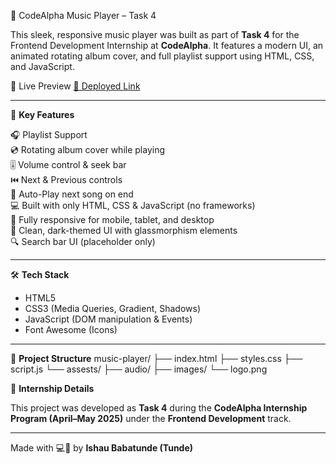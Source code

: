 🎵 CodeAlpha Music Player – Task 4

This sleek, responsive music player was built as part of **Task 4** for the Frontend Development Internship at **CodeAlpha**. It features a modern UI, an animated rotating album cover, and full playlist support using HTML, CSS, and JavaScript.

📸 Live Preview
[🔗 Deployed Link](#)

---

🚀 **Key Features**

🎧 Playlist Support  
💿 Rotating album cover while playing  
🎚️ Volume control & seek bar  
⏮️ Next & Previous controls  
🔁 Auto-Play next song on end  
💻 Built with only HTML, CSS & JavaScript (no frameworks)  
📱 Fully responsive for mobile, tablet, and desktop  
🎨 Clean, dark-themed UI with glassmorphism elements  
🔍 Search bar UI (placeholder only)

---

🛠️ **Tech Stack**

- HTML5
- CSS3 (Media Queries, Gradient, Shadows)
- JavaScript (DOM manipulation & Events)
- Font Awesome (Icons)

---

📁 **Project Structure**
music-player/ ├── index.html ├── styles.css ├── script.js └── assests/ ├── audio/ ├── images/ └── logo.png

📌 **Internship Details**

This project was developed as **Task 4** during the **CodeAlpha Internship Program (April–May 2025)** under the **Frontend Development** track.

---

Made with 💻💙 by **Ishau Babatunde (Tunde)**
